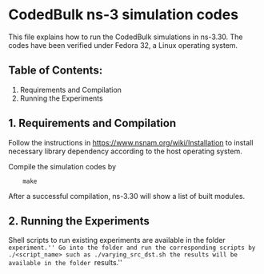 # CodedBulk ns-3 simulation codes

This file explains how to run the CodedBulk simulations in ns-3.30. The codes have been verified under Fedora 32, a Linux operating system.

## Table of Contents:

1. Requirements and Compilation
2. Running the Experiments

## 1. Requirements and Compilation

Follow the instructions in 
    https://www.nsnam.org/wiki/Installation
to install necessary library dependency according to the host operating system.

Compile the simulation codes by
```
    make
```

After a successful compilation, ns-3.30 will show a list of built modules.

## 2. Running the Experiments

Shell scripts to run existing experiments are available in the folder ``experiment.'' Go into the folder and run the corresponding scripts by
    ./<script_name>
such as
    ./varying_src_dst.sh
the results will be available in the folder ``results.''